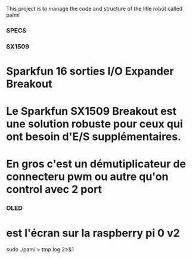 This project is to manage the code and structure of the litle robot called palmi

###
### SPECS ###
###

### SX1509 
# Sparkfun 16 sorties I/O Expander Breakout
# Le Sparkfun SX1509 Breakout est une solution robuste pour ceux qui ont besoin d'E/S supplémentaires.
# En gros c'est un démutiplicateur de connecteru pwm ou autre qu'on control avec 2 port

### OLED 
# est l'écran sur la raspberry pi 0 v2

sudo ./pami > tmp.log 2>&1
